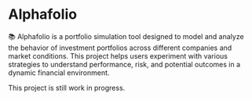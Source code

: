 # Alphafolio

📚 Alphafolio is a portfolio simulation tool designed to model and analyze the behavior of investment portfolios across different companies and market conditions. This project helps users experiment with various strategies to understand performance, risk, and potential outcomes in a dynamic financial environment.

This project is still work in progress.
